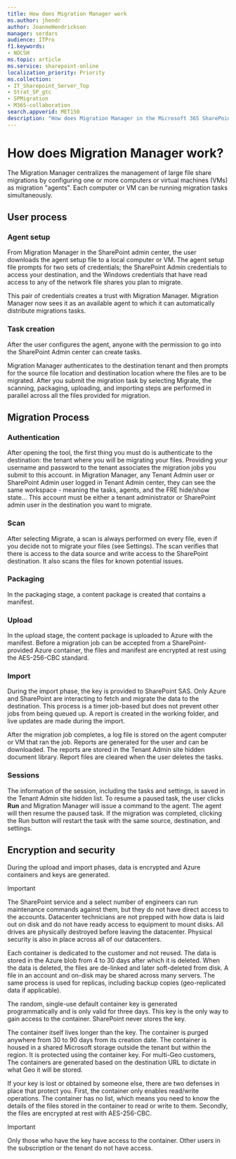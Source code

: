 ```yaml
---
title: How does Migration Manager work
ms.author: jhendr
author: JoanneHendrickson
manager: serdars
audience: ITPro
f1.keywords:
- NOCSH
ms.topic: article
ms.service: sharepoint-online
localization_priority: Priority
ms.collection: 
- IT_Sharepoint_Server_Top
- Strat_SP_gtc
- SPMigration
- M365-collaboration
search.appverid: MET150
description: "How does Migration Manager in the Microsoft 365 SharePoint admin center work."
---
```

# How does Migration Manager work?

The Migration Manager centralizes the management of large file share migrations by configuring one or more computers or virtual machines (VMs) as migration "agents".  Each computer or VM can be running migration tasks simultaneously. 

## User process

### Agent setup

From Migration Manager in the SharePoint admin center, the user downloads the agent setup file to a local computer or VM. The agent setup file prompts for two sets of credentials; the SharePoint Admin credentials to access your destination, and the Windows credentials that have read access to any of the network file shares you plan to migrate. 

This pair of credentials creates a trust with Migration Manager. Migration Manager now sees it as an available agent to which it can automatically distribute migrations tasks. 

### Task creation

After the user configures the agent, anyone with the permission to go into the SharePoint Admin center can create tasks. 

Migration Manager authenticates to the destination tenant and then prompts for the source file location and destination location where the files are to be migrated. After you submit the migration task by selecting Migrate, the scanning, packaging, uploading, and importing steps are performed in parallel across all the files provided for migration.

## Migration Process 

### Authentication 

After opening the tool, the first thing you must do is authenticate to the destination:  the tenant where you will be migrating your files. Providing your username and password to the tenant associates the migration jobs you submit to this account. in Migration Manager, any Tenant Admin user or SharePoint Admin user logged in Tenant Admin center, they can see the same workspace - meaning the tasks, agents, and the FRE hide/show state... This account must be either a tenant administrator or SharePoint admin user in the destination you want to migrate. 

### Scan
After selecting Migrate, a scan is always performed on every file, even if you decide not to migrate your files (see Settings). The scan verifies that there is access to the data source and write access to the SharePoint destination. It also scans the files for known potential issues.

### Packaging

In the packaging stage, a content package is created that contains a manifest.

### Upload
In the upload stage, the content package is uploaded to Azure with the manifest. Before a migration job can be accepted from a SharePoint-provided Azure container, the files and manifest are encrypted at rest using the AES-256-CBC standard.

### Import
During the import phase, the key is provided to SharePoint SAS. Only Azure and SharePoint are interacting to fetch and migrate the data to the destination. This process is a timer job-based but does not prevent other jobs from being queued up. A report is created in the working folder, and live updates are made during the import.

After the migration job completes, a log file is stored on the agent computer or VM that ran the job. Reports are generated for the user and can be downloaded.  The reports are stored in the Tenant Admin site hidden document library.  Report files are cleared when the user deletes the tasks.

### Sessions
The information of the session, including the tasks and settings, is saved in the Tenant Admin site hidden list.  To resume a paused task, the user clicks **Run** and Migration Manager will issue a command to the agent.  The agent will then resume the paused task.  If the migration was completed, clicking the Run button will restart the task with the same source, destination, and settings. 


## Encryption and security
During the upload and import phases, data is encrypted and Azure containers and keys are generated.

>[!Important]
>The SharePoint service and a select number of engineers can run maintenance commands against them, but they do not have direct access to the accounts. Datacenter technicians are not prepped with how data is laid out on disk and do not have ready access to equipment to mount disks. All drives are physically destroyed before leaving the datacenter. Physical security is also in place across all of our datacenters.

Each container is dedicated to the customer and not reused. The data is stored in the Azure blob from 4 to 30 days after which it is deleted. When the data is deleted, the files are de-linked and later soft-deleted from disk. A file in an account and on-disk may be shared across many servers. The same process is used for replicas, including backup copies (geo-replicated data if applicable).

The random, single-use default container key is generated programmatically and is only valid for three days. This key is the only way to gain access to the container. SharePoint never stores the key.

The container itself lives longer than the key. The container is purged anywhere from 30 to 90 days from its creation date. The container is housed in a shared Microsoft storage outside the tenant but within the region. It is protected using the container key. For multi-Geo customers, The containers are generated based on the destination URL to dictate in what Geo it will be stored. 

If your key is lost or obtained by someone else, there are two defenses in place that protect you. First, the container only enables read/write operations. The container has no list, which means you need to know the details of the files stored in the container to read or write to them. Secondly, the files are encrypted at rest with AES-256-CBC.

>[!Important]
>Only those who have the key have access to the container. Other users in the subscription or the tenant do not have access.

